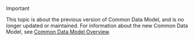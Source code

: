 > [!IMPORTANT]
> This topic is about the previous version of Common Data Model, and is no longer updated or maintained. For information about the new Common Data Model, see [Common Data Model Overview](/powerapps/common-data-model/overview).
